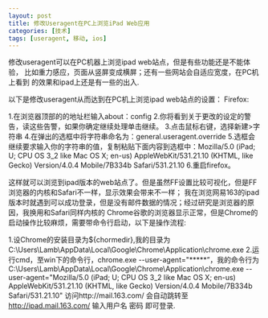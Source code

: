 ```yaml
---
layout: post
title: 修改Useragent在PC上浏览iPad Web应用
categories: [技术]
tags: [useragent, 移动, ios]
---
```


修改useragent可以在PC机器上浏览ipad web站点，但是有些功能还是不能体验，
比如重力感应，页面从竖屏变成横屏；还有一些网站会自适应宽度，在PC机上看到
的效果和ipad上还是有一些的出入.

以下是修改useragent从而达到在PC机上浏览ipad web站点的设置：
Firefox:

1.在浏览器顶部的的地址栏输入about：config
2.你将看到关于更改的设定的警告，读这些告警，如果你确定继续处理单击继续。
3.点击鼠标右键，选择新建>字符串
4.在弹出的选框中将字符串命名为：general.useragent.override
5.选框会继续要求输入你的字符串的值，复制粘贴下面内容到选框中：Mozilla/5.0 (iPad; U; CPU OS 3_2 like Mac OS X; en-us) AppleWebKit/531.21.10 (KHTML, like Gecko) Version/4.0.4 Mobile/7B334b Safari/531.21.10
6.重启firefox。

这样就可以浏览到ipad版本的web站点了。但是虽然FF设置比较可视化，但是FF浏览器的内核和Safari不一样，显示效果会带来不一样；
我在浏览网易163的ipad版本时就遇到可以成功登录，但是没有邮件数据的情况；经过研究是浏览器的原因，我换用和Safari同样内核的
Chrome谷歌的浏览器显示正常，但是Chrome的启动操作比较麻烦，需要带命令行启动，以下是操作流程:

1.设Chrome的安装目录为${chormedir},我的目录为C:\Users\Lamb\AppData\Local\Google\Chrome\Application\chrome.exe
2.运行cmd，至win下的命令行，chrome.exe --user-agent="*****”，我的命令行为C:\Users\Lamb\AppData\Local\Google\Chrome\Application\chrome.exe --user-agent="Mozilla/5.0 (iPad; U; CPU OS 3_2 like Mac OS X; en-us) AppleWebKit/531.21.10 (KHTML, like Gecko) Version/4.0.4 Mobile/7B334b Safari/531.21.10"
访问http://mail.163.com/ 会自动跳转至 http://ipad.mail.163.com/ 输入用户名 密码 即可登录.